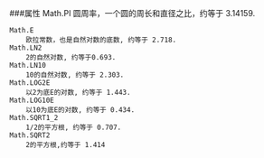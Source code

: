 ###属性
    Math.PI
    	圆周率，一个圆的周长和直径之比，约等于 3.14159.



	Math.E
		欧拉常数，也是自然对数的底数, 约等于 2.718.
	Math.LN2
		2的自然对数, 约等于0.693.
	Math.LN10
		10的自然对数, 约等于 2.303.
	Math.LOG2E
		以2为底E的对数, 约等于 1.443.
	Math.LOG10E
		以10为底E的对数, 约等于 0.434.
	Math.SQRT1_2
		1/2的平方根, 约等于 0.707.
	Math.SQRT2
		2的平方根,约等于 1.414